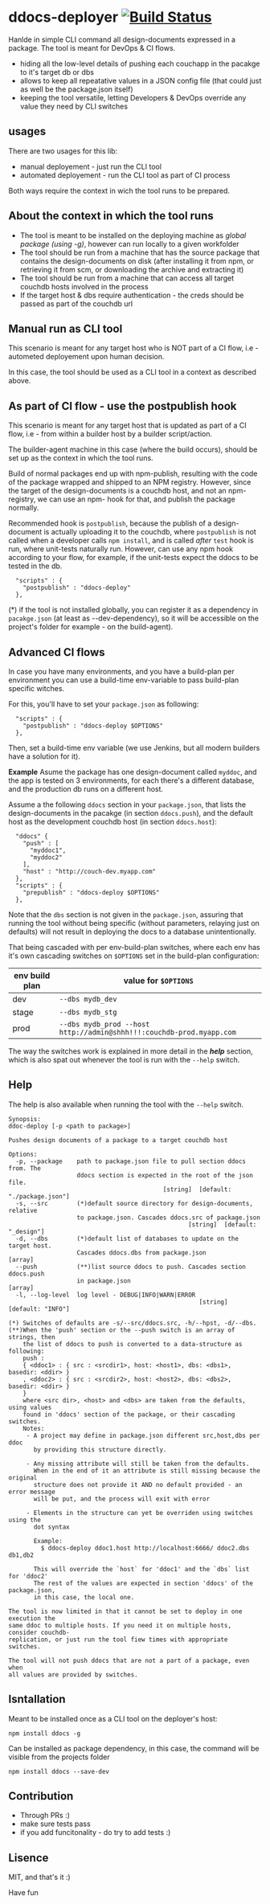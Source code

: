 ddocs-deployer [![Build Status](https://secure.travis-ci.org/osher/ddocs.png?branch=master)](http://travis-ci.org/osher/ddocs)
==============

Hanlde in simple CLI command all design-documents expressed in a package. The 
tool is meant for DevOps & CI flows.
 * hiding all the low-level details of pushing each couchapp in the pacakge to 
   it's target db or dbs
 * allows to keep all repeatative values in a JSON config file (that could just
   as well be the package.json itself)
 * keeping the tool versatile, letting Developers & DevOps override any value 
   they need by CLI switches 

usages
------
There are two usages for this lib: 
* manual deployement - just run the CLI tool
* automated deployement - run the CLI tool as part of CI process

Both ways require the context in wich the tool runs to be prepared.

About the context in which the tool runs
-----------------------------------------
* The tool is meant to be installed on the deploying machine as *global package 
  (using -g)*, however can run locally to a given workfolder
* The tool should be run from a machine that has the source package that 
  contains the design-documents on disk (after installing it from npm, 
  or retrieving it from scm, or downloading the archive and extracting it)
* The tool should be run from a machine that can access all target couchdb hosts
  involved in the process
* If the target host & dbs require authentication - the creds should be passed 
  as part of the couchdb url

Manual run as CLI tool
----------------------
This scenario is meant for any target host who is NOT part of a CI flow, i.e - 
autometed deployement upon human decision.

In this case, the tool should be used as a CLI tool in a context as described 
above.


As part of CI flow - use the postpublish hook
--------------------------------------------
This scenario is meant for any target host that is updated as part of a CI flow,
i.e - from within a builder host by a builder script/action.

The builder-agent machine in this case (where the build occurs), should be set 
up as the context in which the tool runs.

Build of normal packages end up with npm-publish, resulting with the code of the
package wrapped and shipped to an NPM registry. However, since the target of the 
design-documents is a couchdb host, and not an npm-registry, we can use an npm-
hook for that, and publish the package normally.

Recommended hook is `postpublish`, because the publish of a design-document is
actually uploading it to the couchdb, where `postpublish` is not called when a
developer calls `npm install`, and is called *after* `test` hook is run, where 
unit-tests naturally run. However, can use any npm hook according to your flow,
for example, if the unit-tests expect the ddocs to be tested in the db.

```
  "scripts" : {
    "postpublish" : "ddocs-deploy"
  },
```

(*) if the tool is not installed globally, you can register it as a dependency in 
`pacakge.json` (at least as --dev-dependency), so it will be accessible on the 
project's folder for example - on the build-agent).

Advanced CI flows 
-----------------

In case you have many environments, and you have a build-plan per environment you 
can use a build-time env-variable to pass build-plan specific witches.

For this, you'll have to set your `package.json` as following:

```
  "scripts" : {
    "postpublish" : "ddocs-deploy $OPTIONS"
  },
```

Then, set a build-time env variable (we use Jenkins, but all modern builders 
have a solution for it).

**Example**
Asume the package has one design-document called `myddoc`, and the app is tested 
on 3 environments, for each there's a different database, and the production db 
runs on a different host. 

Assume a the following `ddocs` section in your `package.json`, that lists the 
design-documents in the pacakge (in section `ddocs.push`), and the default host
as the development couchdb host (in section `ddocs.host`):

```
  "ddocs" {
    "push" : [
      "myddoc1",
      "myddoc2"
    ],
    "host" : "http://couch-dev.myapp.com"
  }, 
  "scripts" : {
    "prepublish" : "ddocs-deploy $OPTIONS"
  },
```

Note that the `dbs` section is not given in the `package.json`, assuring that 
running the tool without being specific (without parameters, relaying just on
defaults) will not result in deploying the docs to a database unintentionally.

That being cascaded with per env-build-plan switches, where each env has it's 
own cascading switches on `$OPTIONS` set in the build-plan configuration:

| env build plan | value for `$OPTIONS` | 
| -------------- | ----------------- |
| dev   | `--dbs mydb_dev` |
| stage | `--dbs mydb_stg` |
| prod  | `--dbs mydb_prod --host http://admin@shhh!!!:couchdb-prod.myapp.com` |

The way the switches work is explained in more detail in the ***help*** section, which is 
also spat out whenever the tool is run with the `--help` switch.

Help
----

The help is also available when running the tool with the `--help` switch.

```
Synopsis:
ddoc-deploy [-p <path to package>]

Pushes design documents of a package to a target couchdb host

Options:
  -p, --package    path to package.json file to pull section ddocs from. The
                   ddocs section is expected in the root of the json file.
                                           [string]  [default: "./package.json"]
  -s, --src        (*)default source directory for design-documents, relative
                   to package.json. Cascades ddocs.src of package.json
                                                  [string]  [default: "_design"]
  -d, --dbs        (*)default list of databases to update on the target host.
                   Cascades ddocs.dbs from package.json                  [array]
  --push           (**)list source ddocs to push. Cascades section ddocs.push
                   in package.json                                       [array]
  -l, --log-level  log level - DEBUG|INFO|WARN|ERROR
                                                     [string]  [default: "INFO"]

(*) Switches of defaults are -s/--src/ddocs.src, -h/--hpst, -d/--dbs.
(**)When the 'push' section or the --push switch is an array of strings, then
    the list of ddocs to push is converted to a data-structure as following:
    push :
    { <ddoc1> : { src : <srcdir1>, host: <host1>, dbs: <dbs1>, basedir: <ddir> }
    , <ddoc2> : { src : <srcdir2>, host: <host2>, dbs: <dbs2>, basedir: <ddir> }
    }
    where <src dir>, <host> and <dbs> are taken from the defaults, using values
    found in 'ddocs' section of the package, or their cascading switches.
    Notes:
     - A project may define in package.json different src,host,dbs per ddoc
       by providing this structure directly.

     - Any missing attribute will still be taken from the defaults.
       When in the end of it an attribute is still missing because the original
       structure does not provide it AND no default provided - an error message
       will be put, and the process will exit with error

     - Elements in the structure can yet be overriden using switches using the
       dot syntax

       Example:
         $ ddocs-deploy ddoc1.host http://localhost:6666/ ddoc2.dbs db1,db2

       This will override the `host` for 'ddoc1' and the `dbs` list for 'ddoc2'
       The rest of the values are expected in section 'ddocs' of the package.json,
       in this case, the local one.

The tool is now limited in that it cannot be set to deploy in one execution the
same ddoc to multiple hosts. If you need it on multiple hosts, consider couchdb-
replication, or just run the tool fiew times with appropriate switches.

The tool will not push ddocs that are not a part of a package, even when
all values are provided by switches.
```

Isntallation
------------

Meant to be installed once as a CLI tool on the deployer's host:
```
npm install ddocs -g
```

Can be installed as package dependency, in this case, the command will be visible from the projects folder

```
npm install ddocs --save-dev
```

Contribution
------------
* Through PRs :)
* make sure tests pass
* if you add funcitonality - do try to add tests :)


Lisence
-------
MIT, and that's it :)

Have fun
